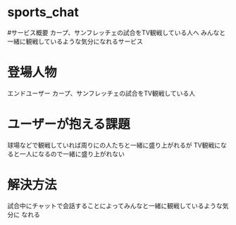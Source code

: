 # sports_chat

#サービス概要
カープ、サンフレッチェの試合をTV観戦している人へ
みんなと一緒に観戦しているような気分になれるサービス
   
# 登場人物
エンドユーザー
カープ、サンフレッチェの試合をTV観戦している人
  
# ユーザーが抱える課題
球場などで観戦していれば周りにの人たちと一緒に盛り上がれるが
TV観戦になると一人になるので一緒に盛り上がれない
  
# 解決方法
試合中にチャットで会話することによってみんなと一緒に観戦しているような気分に
なれる
